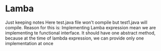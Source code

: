 # Lamba
Just keeping notes
Here test.java file won't oompile but test1.java will compile.
Reason for this is:
Implementing Lamba expression mean we are implementing te functional interface.
It should have one abstract method, because at the time of lambda expression, we can provide only one implementation at once
